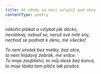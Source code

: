 ```yaml
---
title: Až někdy za noci uslyšíš pod okny
contentType: poetry
---
```


<section>

_někoho plakat a vzlykat jak děcko,  
nevstávej, nebuď se, neruš své milé sny,  
nechoď se podívat k oknu, mé všecko!_

</section>

<section>

_To není sirotek bez matky, bez otce,  
to není hladový žebrák, mé srdce.  
To moje zoufalství, to můj stesk bez konce,  
to moje láska tam pláče tak prudce._

</section>
